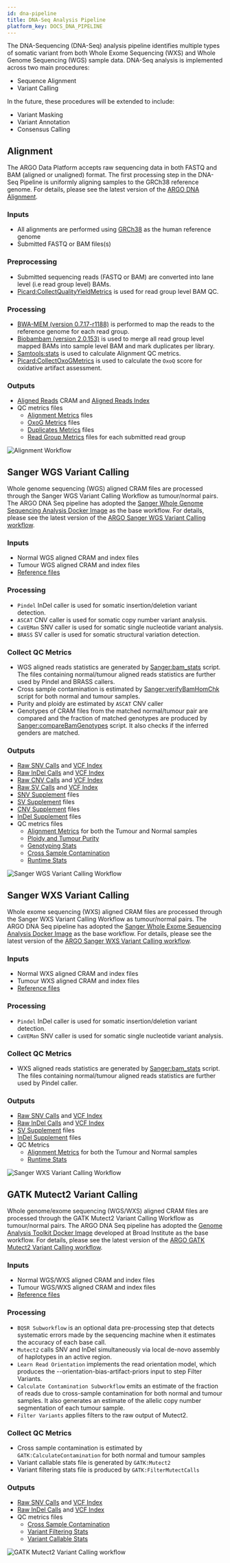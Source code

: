 ```yaml
---
id: dna-pipeline
title: DNA-Seq Analysis Pipeline
platform_key: DOCS_DNA_PIPELINE
---
```


The DNA-Sequencing (DNA-Seq) analysis pipeline identifies multiple types of somatic variant from both Whole Exome Sequencing (WXS) and Whole Genome Sequencing (WGS) sample data. DNA-Seq analysis is implemented across two main procedures:

- Sequence Alignment
- Variant Calling

In the future, these procedures will be extended to include:

- Variant Masking
- Variant Annotation
- Consensus Calling

## Alignment

The ARGO Data Platform accepts raw sequencing data in both FASTQ and BAM (aligned or unaligned) format. The first processing step in the DNA-Seq Pipeline is uniformly aligning samples to the GRCh38 reference genome. For details, please see the latest version of the [ARGO DNA Alignment](https://github.com/icgc-argo/dna-seq-processing-wfs/releases).

### Inputs

- All alignments are performed using [GRCh38](http://ftp.1000genomes.ebi.ac.uk/vol1/ftp/technical/reference/GRCh38_reference_genome) as the human reference genome
- Submitted FASTQ or BAM files(s)

### Preprocessing

- Submitted sequencing reads (FASTQ or BAM) are converted into lane level (i.e read group level) BAMs.
- [Picard:CollectQualityYieldMetrics](https://gatk.broadinstitute.org/hc/en-us/articles/360042475912-CollectQualityYieldMetrics-Picard-) is used for read group level BAM QC.

### Processing

- [BWA-MEM (version 0.7.17-r1188)](https://github.com/lh3/bwa/archive/v0.7.17.tar.gz) is performed to map the reads to the reference genome for each read group.
- [Biobambam (version 2.0.153)](https://gitlab.com/german.tischler/biobambam2/-/archive/2.0.153-release-20200124123734/biobambam2-2.0.153-release-20200124123734.tar.gz) is used to merge all read group level mapped BAMs into sample level BAM and mark duplicates per library.
- [Samtools:stats](http://www.htslib.org/doc/samtools-stats.html) is used to calculate Alignment QC metrics.
- [Picard:CollectOxoGMetrics](https://gatk.broadinstitute.org/hc/en-us/articles/360040098852-CollectOxoGMetrics-Picard-) is used to calculate the `OxoQ` score for oxidative artifact assessment.

### Outputs

- [Aligned Reads](/docs/data/reads#aligned-reads) CRAM and [Aligned Reads Index](/docs/data/reads#aligned-reads-index)
- QC metrics files
  - [Alignment Metrics](/docs/data/qc-metrics#aligned-reads-qc) files
  - [OxoG Metrics](/docs/data/qc-metrics#aligned-reads-qc) files
  - [Duplicates Metrics](/docs/data/qc-metrics#aligned-reads-qc) files
  - [Read Group Metrics](/docs/data/qc-metrics#sequencing-qc) files for each submitted read group

![Alignment Workflow](/assets/analysis-workflows/ARGO-Alignment.png)

## Sanger WGS Variant Calling

Whole genome sequencing (WGS) aligned CRAM files are processed through the Sanger WGS Variant Calling Workflow as tumour/normal pairs. The ARGO DNA Seq pipeline has adopted the [Sanger Whole Genome Sequencing Analysis Docker Image](https://quay.io/wtsicgp/dockstore-cgpwgs:2.1.0) as the base workflow. For details, please see the latest version of the [ARGO Sanger WGS Variant Calling workflow](https://github.com/icgc-argo/sanger-wgs-variant-calling/releases).

### Inputs

- Normal WGS aligned CRAM and index files
- Tumour WGS aligned CRAM and index files
- [Reference files](ftp://ftp.sanger.ac.uk/pub/cancer/dockstore/human/GRCh38_hla_decoy_ebv)

### Processing

- `Pindel` InDel caller is used for somatic insertion/deletion variant detection.
- `ASCAT` CNV caller is used for somatic copy number variant analysis.
- `CaVEMan` SNV caller is used for somatic single nucleotide variant analysis.
- `BRASS` SV caller is used for somatic structural variation detection.

### Collect QC Metrics

- WGS aligned reads statistics are generated by [Sanger:bam_stats](https://github.com/ICGC-TCGA-PanCancer/PCAP-core/blob/master/bin/bam_stats.pl) script. The files containing normal/tumour aligned reads statistics are further used by Pindel and BRASS callers.
- Cross sample contamination is estimated by [Sanger:verifyBamHomChk](https://github.com/cancerit/cgpNgsQc/blob/develop/bin/verifyBamHomChk.pl) script for both normal and tumour samples.
- Purity and ploidy are estimated by `ASCAT` CNV caller
- Genotypes of CRAM files from the matched normal/tumour pair are compared and the fraction of matched genotypes are produced by [Sanger:compareBamGenotypes](https://github.com/cancerit/cgpNgsQc/blob/develop/bin/compareBamGenotypes.pl) script. It also checks if the inferred genders are matched.

### Outputs

- [Raw SNV Calls](/docs/data/variant-calls#raw-snv-calls) and [VCF Index](/docs/data/variant-calls#vcf-index)
- [Raw InDel Calls](/docs/data/variant-calls#raw-indel-calls) and [VCF Index](/docs/data/variant-calls#vcf-index)
- [Raw CNV Calls](/docs/data/variant-calls#raw-cnv-calls) and [VCF Index](/docs/data/variant-calls#vcf-index)
- [Raw SV Calls](/docs/data/variant-calls#raw-sv-calls) and [VCF Index](/docs/data/variant-calls#vcf-index)
- [SNV Supplement](/docs/data/variant-calls#snv-supplement) files
- [SV Supplement](/docs/data/variant-calls#sv-supplement) files
- [CNV Supplement](/docs/data/variant-calls#cnv-supplement) files
- [InDel Supplement](/docs/data/variant-calls#indel-supplement) files
- QC metrics files
  - [Alignment Metrics](/docs/data/qc-metrics#aligned-reads-qc) for both the Tumour and Normal samples
  - [Ploidy and Tumour Purity](/docs/data/qc-metrics#analysis-qc)
  - [Genotyping Stats](/docs/data/qc-metrics#analysis-qc)
  - [Cross Sample Contamination](/docs/data/qc-metrics#sample-qc)
  - [Runtime Stats](/docs/data/qc-metrics#analysis-qc)

![Sanger WGS Variant Calling Workflow](/assets/analysis-workflows/ARGO-WGS-variant-calling.png)

## Sanger WXS Variant Calling

Whole exome sequencing (WXS) aligned CRAM files are processed through the Sanger WXS Variant Calling Workflow as tumour/normal pairs. The ARGO DNA Seq pipeline has adopted the [Sanger Whole Exome Sequencing Analysis Docker Image](https://quay.io/wtsicgp/dockstore-cgpwxs:3.1.6) as the base workflow. For details, please see the latest version of the [ARGO Sanger WXS Variant Calling workflow](https://github.com/icgc-argo/sanger-wxs-variant-calling/releases).

### Inputs

- Normal WXS aligned CRAM and index files
- Tumour WXS aligned CRAM and index files
- [Reference files](ftp://ftp.sanger.ac.uk/pub/cancer/dockstore/human/GRCh38_hla_decoy_ebv)

### Processing

- `Pindel` InDel caller is used for somatic insertion/deletion variant detection.
- `CaVEMan` SNV caller is used for somatic single nucleotide variant analysis.

### Collect QC Metrics

- WXS aligned reads statistics are generated by [Sanger:bam_stats](https://github.com/ICGC-TCGA-PanCancer/PCAP-core/blob/master/bin/bam_stats.pl) script. The files containing normal/tumour aligned reads statistics are further used by Pindel caller.

### Outputs

- [Raw SNV Calls](/docs/data/variant-calls#raw-snv-calls) and [VCF Index](/docs/data/variant-calls#vcf-index)
- [Raw InDel Calls](/docs/data/variant-calls#raw-indel-calls) and [VCF Index](/docs/data/variant-calls#vcf-index)
- [SV Supplement](/docs/data/variant-calls#sv-supplement) files
- [InDel Supplement](/docs/data/variant-calls#indel-supplement) files
- QC Metrics
  - [Alignment Metrics](/docs/data/qc-metrics#aligned-reads-qc) for both the Tumour and Normal samples
  - [Runtime Stats](/docs/data/qc-metrics#analysis-qc)

![Sanger WXS Variant Calling Workflow](/assets/analysis-workflows/ARGO-WXS-variant-calling.png)

## GATK Mutect2 Variant Calling

Whole genome/exome sequencing (WGS/WXS) aligned CRAM files are processed through the GATK Mutect2 Variant Calling Workflow as tumour/normal pairs. The ARGO DNA Seq pipeline has adopted the [Genome Analysis Toolkit Docker Image](https://hub.docker.com/r/broadinstitute/gatk) developed at Broad Institute as the base workflow. For details, please see the latest version of the [ARGO GATK Mutect2 Variant Calling workflow](https://github.com/icgc-argo/gatk-mutect2-variant-calling/releases).

### Inputs

- Normal WGS/WXS aligned CRAM and index files
- Tumour WGS/WXS aligned CRAM and index files
- [Reference files](https://console.cloud.google.com/storage/browser/gatk-best-practices)

### Processing

- `BQSR Subworkflow` is an optional data pre-processing step that detects systematic errors made by the sequencing machine when it estimates the accuracy of each base call.
- `Mutect2` calls SNV and InDel simultaneously via local de-novo assembly of haplotypes in an active region.
- `Learn Read Orientation` implements the read orientation model, which produces the --orientation-bias-artifact-priors input to step Filter Variants.
- `Calculate Contamination Subworkflow` emits an estimate of the fraction of reads due to cross-sample contamination for both normal and tumour samples. It also generates an estimate of the allelic copy number segmentation of each tumour sample.
- `Filter Variants` applies filters to the raw output of Mutect2.

### Collect QC Metrics

- Cross sample contamination is estimated by `GATK:CalculateContamination` for both normal and tumour samples
- Variant callable stats file is generated by `GATK:Mutect2`
- Variant filtering stats file is produced by `GATK:FilterMutectCalls`

### Outputs

- [Raw SNV Calls](/docs/data/variant-calls#raw-snv-calls) and [VCF Index](/docs/data/variant-calls#vcf-index)
- [Raw InDel Calls](/docs/data/variant-calls#raw-indel-calls) and [VCF Index](/docs/data/variant-calls#vcf-index)
- QC metrics files
  - [Cross Sample Contamination](/docs/data/qc-metrics#sample-qc)
  - [Variant Filtering Stats](/docs/data/qc-metrics#analysis-qc)
  - [Variant Callable Stats](/docs/data/qc-metrics#analysis-qc)

![GATK Mutect2 Variant Calling workflow](/assets/analysis-workflows/ARGO-Mutect2-variant-calling.png)
